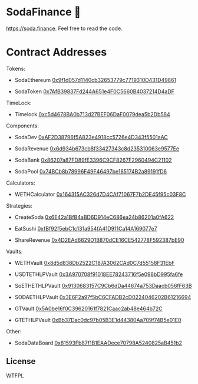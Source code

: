 # SodaFinance 🥤

https://soda.finance. Feel free to read the code.

# Contract Addresses

Tokens:

- SodaEthereum [0x9f1d057d1140cb32653779c7719310D431D49861](https://etherscan.io/address/0x9f1d057d1140cb32653779c7719310D431D49861)

- SodaToken [0x7AfB39837Fd244A651e4F0C5660B4037214D4aDF](https://etherscan.io/address/0x7AfB39837Fd244A651e4F0C5660B4037214D4aDF)


TimeLock:

- Timelock [0xc5d4678BA0b713d27BEF06DaF0079dea5b2Db584](https://etherscan.io/address/0xc5d4678BA0b713d27BEF06DaF0079dea5b2Db584)


Components:

- SodaDev [0xAF2D38796f5A823e4918cc5726e4D343f5501aAC](https://etherscan.io/address/0xAF2D38796f5A823e4918cc5726e4D343f5501aAC)

- SodaRevenue [0x6d934b673cb8f33427343c8d235310063e9577Ee](https://etherscan.io/address/0x6d934b673cb8f33427343c8d235310063e9577Ee)

- SodaBank [0x86207a87FD89fE3396C9CF8267F2960494C21102](https://etherscan.io/address/0x86207a87FD89fE3396C9CF8267F2960494C21102)

- SodaPool [0x74BCb8b78996F49F46497be185174B2a89191fD6](https://etherscan.io/address/0x74BCb8b78996F49F46497be185174B2a89191fD6)


Calculators:

- WETHCalculator [0x164315AC326d7D4CAf71067F7b2DE45f95c03F8C](https://etherscan.io/address/0x164315AC326d7D4CAf71067F7b2DE45f95c03F8C)


Strategies:

- CreateSoda [0x6E42a1BfB4aBD6D914eC686ea24b86201a0fA622](https://etherscan.io/address/0x6E42a1BfB4aBD6D914eC686ea24b86201a0fA622)

- EatSushi [0xfBf92f5ebC1c131a954fA41D911Ca14A169077e7](https://etherscan.io/address/0xfBf92f5ebC1c131a954fA41D911Ca14A169077e7)

- ShareRevenue [0x4D2EAd6629D1B870dCE16CE542778F592387bE90](https://etherscan.io/address/0x4D2EAd6629D1B870dCE16CE542778F592387bE90)


Vaults:

- WETHVault [0x8d5d838Db2522C187A3062CAd0C7d55158F31EbF](https://etherscan.io/address/0x8d5d838Db2522C187A3062CAd0C7d55158F31EbF)

- USDTETHLPVault [0x3A970708f91018EE78243716f5e098bD995fa6fe](https://etherscan.io/address/0x3A970708f91018EE78243716f5e098bD995fa6fe)

- SoETHETHLPVault [0x9130683157C9Cb6dDa44674a753Daacb056fF63B](https://etherscan.io/address/0x9130683157C9Cb6dDa44674a753Daacb056fF63B)

- SODAETHLPVault [0x3E6F2a97f5bC6CFADB2cD0224046202B61216694](https://etherscan.io/address/0x3E6F2a97f5bC6CFADB2cD0224046202B61216694)

- GTVault [0x5A0be16f0C39620161f7821Caac2ab48e464b72C](https://etherscan.io/address/0x5A0be16f0C39620161f7821Caac2ab48e464b72C)

- GTETHLPVault [0xBb37Dac0dc97b05B3E1d44380Aa709f74B5e01E0](https://etherscan.io/address/0xBb37Dac0dc97b05B3E1d44380Aa709f74B5e01E0)


Other:

- SodaDataBoard [0x81593Fb87f1B1EAADece70798A5240825aB451b2](https://etherscan.io/address/0x81593Fb87f1B1EAADece70798A5240825aB451b2)

## License

WTFPL
